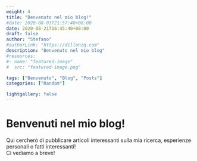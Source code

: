 ```yaml
---
weight: 4
title: "Benvenuto nel mio blog!"
#date: 2020-08-01T21:57:40+08:00
date: 2020-08-21T16:45:40+08:00
draft: false
author: "Stefano"
#authorLink: "https://dillonzq.com"
description: "Benvenuto nel mio blog"
#resources:
#- name: "featured-image"
#  src: "featured-image.png"

tags: ["Benvenuto", "Blog", "Posts"]
categories: ["Random"]

lightgallery: false
---
```


# Benvenuti nel mio blog!  

Qui cercherò di pubblicare articoli interessanti sulla mia ricerca, esperienze personali o fatti interessanti!  
Ci vediamo a breve!
